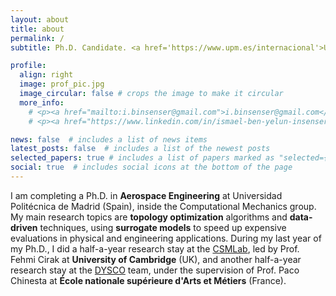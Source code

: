 ```yaml
---
layout: about
title: about
permalink: /
subtitle: Ph.D. Candidate. <a href='https://www.upm.es/internacional'>Universidad Politécnica de Madrid</a>.

profile:
  align: right
  image: prof_pic.jpg
  image_circular: false # crops the image to make it circular
  more_info: 
    # <p><a href="mailto:i.binsenser@gmail.com">i.binsenser@gmail.com</a></p>
    # <p><a href="https://www.linkedin.com/in/ismael-ben-yelun-insenser/">LinkedIn</a></p>

news: false  # includes a list of news items
latest_posts: false  # includes a list of the newest posts
selected_papers: true # includes a list of papers marked as "selected={true}"
social: true  # includes social icons at the bottom of the page
---
```


I am completing a Ph.D. in **Aerospace Engineering** at Universidad Politécnica de Madrid (Spain), inside the Computational Mechanics group. My main research topics are **topology optimization** algorithms and **data-driven** techniques, using **surrogate models** to speed up expensive evaluations in physical and engineering applications. During my last year of my Ph.D., I did a half-a-year research stay at the [CSMLab](https://www.csmlab.org/), led by Prof. Fehmi Cirak at **University of Cambridge** (UK), and another half-a-year research stay at the [DYSCO](https://pimm.artsetmetiers.fr/equipes/dysco) team, under the supervision of Prof. Paco Chinesta at **École nationale supérieure d'Arts et Métiers** (France).